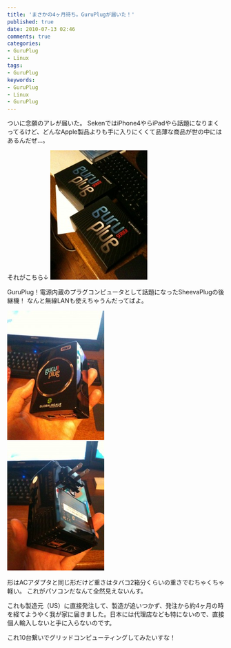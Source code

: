 ```yaml
---
title: 'まさかの4ヶ月待ち。GuruPlugが届いた！'
published: true
date: 2010-07-13 02:46
comments: true
categories:
- GuruPlug
- Linux
tags:
- GuruPlug
keywords:
- GuruPlug
- Linux
- GuruPlug
---
```

ついに念願のアレが届いた。
SekenではiPhone4やらiPadやら話題になりまくってるけど、どんなApple製品よりも手に入りにくくて品薄な商品が世の中にはあるんだぜ…。


それがこちら↓ 
<a href="/imgs/archives/2010/07/IMG_02502.jpg"><img src="/imgs/archives/2010/07/IMG_02502-225x300.jpg" alt="" title="IMG_0250" width="225" height="300" class="size-medium wp-image-500" /></a>

GuruPlug！電源内蔵のプラグコンピュータとして話題になったSheevaPlugの後継機！
なんと無線LANも使えちゃうんだってばよ。 

<div><a href="/imgs/archives/2010/07/IMG_02521.jpg"><img src="/imgs/archives/2010/07/IMG_02521-225x300.jpg" alt="" title="IMG_0252" width="225" height="300" class="size-medium wp-image-497" /></a></div>

<div><a href="/imgs/archives/2010/07/IMG_02541.jpg"><img src="/imgs/archives/2010/07/IMG_02541-225x300.jpg" alt="" title="IMG_0254" width="225" height="300" class="size-medium wp-image-498" /></a></div>

形はACアダプタと同じ形だけど重さはタバコ2箱分くらいの重さでむちゃくちゃ軽い。
これがパソコンだなんて全然見えないんす。

これも製造元（US）に直接発注して、製造が追いつかず、発注から約4ヶ月の時を経てようやく我が家に届きました。日本には代理店なども特にないので、直接個人輸入しないと手に入らないのです。

これ10台繋いでグリッドコンピューティングしてみたいすな！